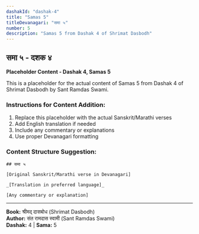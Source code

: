 ```yaml
---
dashakId: "dashak-4"
title: "Samas 5"
titleDevanagari: "समा ५"
number: 5
description: "Samas 5 from Dashak 4 of Shrimat Dasbodh"
---
```


## समा ५ - दशक ४

<!-- TODO: Add the actual Sanskrit/Marathi content here -->

**Placeholder Content - Dashak 4, Samas 5**

This is a placeholder for the actual content of Samas 5 from Dashak 4 of Shrimat Dasbodh by Sant Ramdas Swami.

### Instructions for Content Addition:
1. Replace this placeholder with the actual Sanskrit/Marathi verses
2. Add English translation if needed
3. Include any commentary or explanations
4. Use proper Devanagari formatting

### Content Structure Suggestion:
```
## समा ५

[Original Sanskrit/Marathi verse in Devanagari]

_[Translation in preferred language]_

[Any commentary or explanation]
```

---
**Book:** श्रीमद् दासबोध (Shrimat Dasbodh)  
**Author:** संत रामदास स्वामी (Sant Ramdas Swami)  
**Dashak:** 4 | **Sama:** 5

